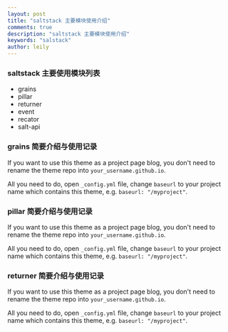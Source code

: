 ```yaml
---
layout: post
title: "saltstack 主要模块使用介绍"
comments: true
description: "saltstack 主要模块使用介绍"
keywords: "salstack"
author: leily
---
```


### saltstack 主要使用模块列表

- grains
- pillar
- returner
- event
- recator
- salt-api

### grains 简要介绍与使用记录

If you want to use this theme as a project page blog, you don't need to rename the theme repo into `your_username.github.io`.

All you need to do, open `_config.yml` file, change `baseurl` to your project name which contains this theme, e.g. `baseurl: "/myproject"`.


### pillar 简要介绍与使用记录

If you want to use this theme as a project page blog, you don't need to rename the theme repo into `your_username.github.io`.

All you need to do, open `_config.yml` file, change `baseurl` to your project name which contains this theme, e.g. `baseurl: "/myproject"`.

### returner 简要介绍与使用记录

If you want to use this theme as a project page blog, you don't need to rename the theme repo into `your_username.github.io`.

All you need to do, open `_config.yml` file, change `baseurl` to your project name which contains this theme, e.g. `baseurl: "/myproject"`.
